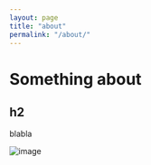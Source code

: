 ```yaml
---
layout: page
title: "about"
permalink: "/about/"
---
```

# Something about

## h2

blabla

![image](https://user-images.githubusercontent.com/21345604/112794423-890c8200-906f-11eb-98f8-0202a08017f1.png)
